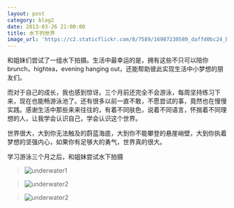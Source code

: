 ```yaml
---
layout: post
category: blog2
date: 2013-03-26 21:00:00
title: 水下的世界
image_url: 'https://c2.staticflickr.com/8/7589/16907230589_daffd0bc24_b.jpg'
---
```


和姐妹们尝试了一组水下拍摄。生活中最幸运的是，拥有这些不只可以陪你brunch，hightea，evening hanging out，还能帮助彼此实现生活中小梦想的朋友们。

而对于自己的成长，我也感到惊讶。三个月前还完全不会游泳，每周坚持练习下来，现在也能畅游泳池了。还有很多以前一直不敢，不愿尝试的事，竟然也在慢慢实践。感谢生活中那些来来往往的，有着不同肤色，说着不同语言，怀揣着不同理想的人，让我学会认识自己，学会认识这个世界。

世界很大，大到你无法触及的蔚蓝海底，大到你不能攀登的悬崖峭壁，大到你执着梦想的坚强内心，如果你有足够大的勇气，世界真的很大。

<figcaption>
学习游泳三个月之后，和姐妹尝试水下拍摄
</figcaption>

>![underwater1](https://farm9.staticflickr.com/8650/15994785590_214af36e34_h.jpg)

>![underwater2](https://farm8.staticflickr.com/7465/16182105425_3b2f0045b0_h.jpg)

>![underwater2](https://farm8.staticflickr.com/7651/17030390305_45a843b97c_o.jpg)